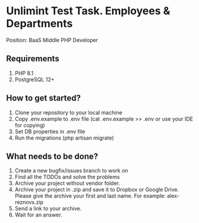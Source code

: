 # Unlimint Test Task. Employees & Departments

Position: BaaS Middle PHP Developer

## Requirements

1. PHP 8.1
2. PostgreSQL 12+

## How to get started?

1. Clone your repository to your local machine
2. Copy .env.example to .env file (cat .env.example >> .env or use your IDE for copying)
3. Set DB properties in .env file
4. Run the migrations (php artisan migrate)

## What needs to be done?

1. Create a new bugfix/issues branch to work on
2. Find all the TODOs and solve the problems
3. Archive your project without vendor folder.
4. Archive your project in .zip and save it to Dropbox or Google Drive. Please give the archive your first and last
   name. For example: alex-reznovs.zip
5. Send a link to your archive.
6. Wait for an answer.
